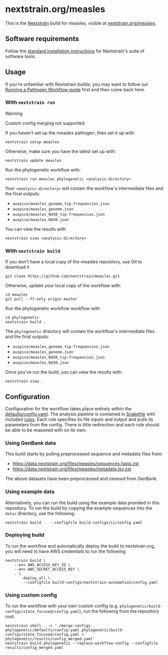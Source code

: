 # nextstrain.org/measles

This is the [Nextstrain](https://nextstrain.org) build for measles, visible at
[nextstrain.org/measles](https://nextstrain.org/measles).

## Software requirements

Follow the [standard installation instructions](https://docs.nextstrain.org/en/latest/install.html)
for Nextstrain's suite of software tools.

## Usage

If you're unfamiliar with Nextstrain builds, you may want to follow our
[Running a Pathogen Workflow guide](https://docs.nextstrain.org/en/latest/tutorials/running-a-workflow.html) first and then come back here.

### With `nextstrain run`

> [!WARNING]
> Custom config merging not supported.

If you haven't set up the measles pathogen, then set it up with:

    nextstrain setup measles

Otherwise, make sure you have the latest set up with:

    nextstrain update measles

Run the phylogenetic workflow with:

    nextstrain run measles phylogenetic <analysis-directory>

Your `<analysis-directory>` will contain the workflow's intermediate files
and the final outputs:

- `auspice/measles_genome_tip-frequencies.json`
- `auspice/measles_genome.json`
- `auspice/measles_N450_tip-frequencies.json`
- `auspice/measles_N450.json`

You can view the results with

    nextstrain view <analysis-directory>

### With `nextstrain build`

If you don't have a local copy of the measles repository, use Git to download it

    git clone https://github.com/nextstrain/measles.git

Otherwise, update your local copy of the workflow with:

    cd measles
    git pull --ff-only origin master

Run the phylogenetic workflow workflow with

    cd phylogenetic
    nextstrain build .

The `phylogenetic` directory will contain the workflow's intermediate files
and the final outputs:

- `auspice/measles_genome_tip-frequencies.json`
- `auspice/measles_genome.json`
- `auspice/measles_N450_tip-frequencies.json`
- `auspice/measles_N450.json`

Once you've run the build, you can view the results with:

    nextstrain view .

## Configuration

Configuration for the workflow takes place entirely within the [defaults/config.yaml](defaults/config.yaml).
The analysis pipeline is contained in [Snakefile](Snakefile) with included [rules](rules).
Each rule specifies its file inputs and output and pulls its parameters from the config.
There is little redirection and each rule should be able to be reasoned with on its own.

### Using GenBank data

This build starts by pulling preprocessed sequence and metadata files from:

* https://data.nextstrain.org/files/measles/sequences.fasta.zst
* https://data.nextstrain.org/files/measles/metadata.tsv.zst

The above datasets have been preprocessed and cleaned from GenBank.

### Using example data

Alternatively, you can run the build using the
example data provided in this repository.  To run the build by copying the
example sequences into the `data/` directory, use the following:

    nextstrain build .  --configfile build-configs/ci/config.yaml

### Deploying build

To run the workflow and automatically deploy the build to nextstrain.org,
you will need to have AWS credentials to run the following:

```
nextstrain build \
    --env AWS_ACCESS_KEY_ID \
    --env AWS_SECRET_ACCESS_KEY \
    . \
        deploy_all \
        --configfile build-configs/nextstrain-automation/config.yaml
```

### Using custom config

To run the workflow with your own custom config (e.g.
`phylogenetic/build-configs/state_focused/config.yaml`), run the following from
the repository root:

    nextstrain shell . -c './merge-configs phylogenetic/defaults/config.yaml phylogenetic/build-configs/state_focused/config.yaml > phylogenetic/results/config_merged.yaml'
    nextstrain build phylogenetic --replace-workflow-config --configfile results/config_merged.yaml
